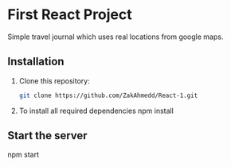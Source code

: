 # First React Project
Simple travel journal which uses real locations from google maps.

## Installation

1. Clone this repository:
   ```bash
   git clone https://github.com/ZakAhmedd/React-1.git
   ```

2. To install all required dependencies
      npm install

## Start the server

npm start
